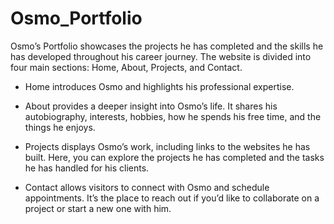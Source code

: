 # Osmo_Portfolio
Osmo’s Portfolio showcases the projects he has completed and the skills he has developed throughout his career journey. The website is divided into four main sections: Home, About, Projects, and Contact.

- Home introduces Osmo and highlights his professional expertise.

- About provides a deeper insight into Osmo’s life. It shares his autobiography, interests, hobbies, how he spends his free time, and the things he enjoys.

- Projects displays Osmo’s work, including links to the websites he has built. Here, you can explore the projects he has completed and the tasks he has handled for his clients.

- Contact allows visitors to connect with Osmo and schedule appointments. It’s the place to reach out if you’d like to collaborate on a project or start a new one with him.
